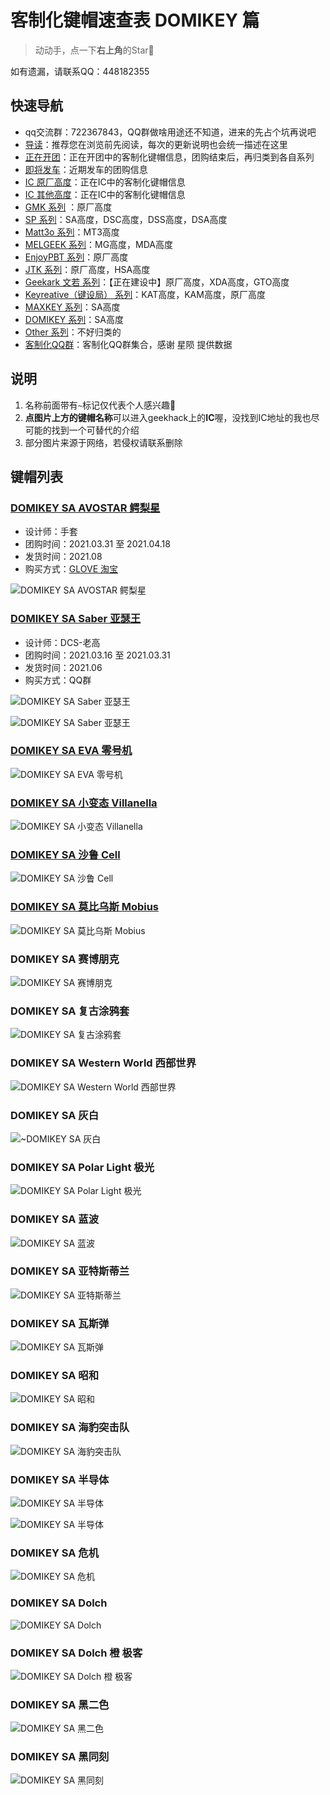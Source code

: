 # 客制化键帽速查表 DOMIKEY 篇

> 动动手，点一下**右上角**的Star🤝

如有遗漏，请联系QQ：448182355

## 快速导航

- qq交流群：722367843，QQ群做啥用途还不知道，进来的先占个坑再说吧
- [导读](./README.md)：推荐您在浏览前先阅读，每次的更新说明也会统一描述在这里
- [正在开团](./gb.md)：正在开团中的客制化键帽信息，团购结束后，再归类到各自系列
- [即将发车](./come.md)：近期发车的团购信息
- [IC 原厂高度](./ic.md)：正在IC中的客制化键帽信息
- [IC 其他高度](./ic-other.md)：正在IC中的客制化键帽信息
- [GMK 系列](./gmk.md) ：原厂高度
- [SP 系列](./sp.md)：SA高度，DSC高度，DSS高度，DSA高度
- [Matt3o 系列](./matt3o.md)：MT3高度
- [MELGEEK 系列](./melgeek.md)：MG高度，MDA高度
- [EnjoyPBT 系列](./enjoypbt.md)：原厂高度
- [JTK 系列](./jtk.md)：原厂高度，HSA高度
- [Geekark 文若 系列](./geekark.md)：【正在建设中】原厂高度，XDA高度，GTO高度
- [Keyreative（键设局） 系列](./keyreative.md)：KAT高度，KAM高度，原厂高度
- [MAXKEY 系列](./maxkey.md)：SA高度
- [DOMIKEY 系列](./domikey.md)：SA高度
- [Other 系列](./other.md)：不好归类的
- [客制化QQ群](./qq-group.md)：客制化QQ群集合，感谢 星陨 提供数据

## 说明

1. 名称前面带有`~`标记仅代表个人感兴趣🌝
2. **点图片上方的键帽名称**可以进入geekhack上的**IC**喔，没找到IC地址的我也尽可能的找到一个可替代的介绍
3. 部分图片来源于网络，若侵权请联系删除

## 键帽列表

### [DOMIKEY SA AVOSTAR 鳄梨星](https://www.zfrontier.com/app/flow/epV1ZNw9XxN7)

- 设计师：手套
- 团购时间：2021.03.31 至 2021.04.18
- 发货时间：2021.08
- 购买方式：[GLOVE 淘宝](https://item.taobao.com/item.htm?id=642127051611)

![DOMIKEY SA AVOSTAR 鳄梨星](media/DOMIKEY@SA@AVOSTAR@鳄梨星.jpg)

### [DOMIKEY SA Saber 亚瑟王](https://www.zfrontier.com/app/flow/2PB5GPNXwbYG)

- 设计师：DCS-老高
- 团购时间：2021.03.16 至 2021.03.31
- 发货时间：2021.06
- 购买方式：QQ群

![DOMIKEY SA Saber 亚瑟王](media/DOMIKEY@SA@Saber@亚瑟王_1.jpg)

![DOMIKEY SA Saber 亚瑟王](media/DOMIKEY@SA@Saber@亚瑟王_2.jpg)

### [DOMIKEY SA EVA 零号机](https://www.zfrontier.com/app/flow/40K0Kx8o7j96)

![DOMIKEY SA EVA 零号机](media/16126749459130.jpg)

### [DOMIKEY SA 小变态 Villanella](https://www.zfrontier.com/app/flow/eBVMJE1RJdYl)

![DOMIKEY SA 小变态 Villanella](media/16126757028481.jpg)

### [DOMIKEY SA 沙鲁 Cell](https://www.zfrontier.com/app/flow/2Qm18YBlaZZZ)

![DOMIKEY SA 沙鲁 Cell](media/16126757541230.jpg)

### [DOMIKEY SA 莫比乌斯 Mobius](https://www.zfrontier.com/app/flow/2gkvrkBVvkzy)

![DOMIKEY SA 莫比乌斯 Mobius](media/16126752775202.jpg)

### DOMIKEY SA 赛博朋克

![DOMIKEY SA 赛博朋克](media/16126751847154.jpg)

### DOMIKEY SA 复古涂鸦套

![DOMIKEY SA 复古涂鸦套](media/16126750370706.jpg)

### DOMIKEY SA Western World 西部世界

![DOMIKEY SA Western World 西部世界](media/16126760438859.jpg)

### DOMIKEY SA 灰白

![~DOMIKEY SA 灰白](media/16126753751704.jpg)

### DOMIKEY SA Polar Light 极光

![DOMIKEY SA Polar Light 极光](media/16126760943296.jpg)

### DOMIKEY SA 蓝波

![DOMIKEY SA 蓝波](media/16126700567395.jpg)

### DOMIKEY SA 亚特斯蒂兰

![DOMIKEY SA 亚特斯蒂兰](media/16126700694795.jpg)

### DOMIKEY SA 瓦斯弹

![DOMIKEY SA 瓦斯弹](media/16126760608955.jpg)

### DOMIKEY SA 昭和

![DOMIKEY SA 昭和](media/16126703142513.jpg)

### DOMIKEY SA 海豹突击队

![DOMIKEY SA 海豹突击队](media/16126702679893.jpg)

### DOMIKEY SA 半导体

![DOMIKEY SA 半导体](media/16126772161264.jpg)

![DOMIKEY SA 半导体](media/16126703571904.jpg)

### DOMIKEY SA 危机

![DOMIKEY SA 危机](media/16126746861507.jpg)

### DOMIKEY SA Dolch

![DOMIKEY SA Dolch](media/16126702805779.jpg)

### DOMIKEY SA Dolch 橙 极客

![DOMIKEY SA Dolch 橙 极客](media/16126700438690.jpg)

### DOMIKEY SA 黑二色

![DOMIKEY SA 黑二色](media/16126702920196.jpg)

### DOMIKEY SA 黑同刻

![DOMIKEY SA 黑同刻](media/16126702978897.jpg)

